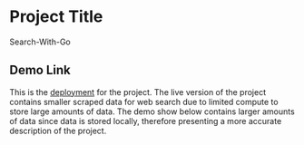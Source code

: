 # Project Title
Search-With-Go

## Demo Link
This is the [deployment](https://jocular-bubblegum-a47d9d.netlify.app/) for the project. The live version of the project contains smaller scraped data for web search due to limited compute to store large amounts of data. The demo show below contains larger amounts of data since data is stored locally, therefore presenting a more accurate description of the project.


